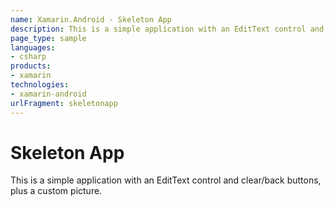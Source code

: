 ```yaml
---
name: Xamarin.Android - Skeleton App
description: This is a simple application with an EditText control and clear/back buttons, plus a custom picture.
page_type: sample
languages:
- csharp
products:
- xamarin
technologies:
- xamarin-android
urlFragment: skeletonapp
---
```

# Skeleton App

This is a simple application with an EditText control
and clear/back buttons, plus a custom picture.

